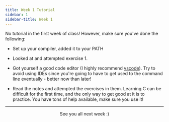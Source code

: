 ```yaml
---
title: Week 1 Tutorial
sidebar: 1
sidebar-title: Week 1
---
```


No tutorial in the first week of class! However, make sure you've done the following:

 - Set up your compiler, added it to your PATH

 - Looked at and attempted exercise 1.

 - Got yourself a good code editor (I highly recommend [vscode](https://code.visualstudio.com/)). Try to avoid using
    IDEs since you're going to have to get used to the command line eventually - better now than later!

 - Read the notes and attempted the exercises in them. Learning C can be difficult for the first time, and the only
    way to get good at it is to practice. You have tons of help available, make sure you use it!

---

<p align="center"> See you all next week :) </p>